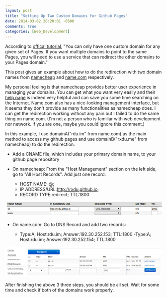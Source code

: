 ```yaml
---
layout: post
title: "Setting Up Two Custom Domains for Github Pages"
date: 2014-03-02 20:20:01 -0500
comments: true
categories: [Web_Development]
---
```


According to [offical tutorial](https://help.github.com/articles/setting-up-a-custom-domain-with-pages), "You can only have one custom domain for any given set of Pages. If you want multiple domains to point to the same Pages, you will need to use a service that can redirect the other domains to your Pages domain."

This post gives an example about how to do the redirection with two domain names from [namecheap](https://www.namecheap.com/) and [name.com](https://www.name.com/) respectively.

<!-- more -->

My personal feeling is that namecheap provides better user experience in managing your domains. You can get what you want very easily and their [help page](https://www.namecheap.com/support/knowledgebase/article/settingup_hostrecords) is indeed very helpful and can save you some time searching on the Internet. Name.com also has a nice-looking management interface, but it seems they don't provide as many functionalities as namecheap does. I can get the redirection working without any pain but I failed to do the same thing on name.com. (I'm not a person who is familiar with web development nor network. If you are one, maybe you could ignore this comment.)

In this example, I use domainA("rdu.im" from name.com) as the main method to access my github pages and use domainB("rxdu.me" from namecheap) to do the redirection.

* Add a CNAME file, which includes your primary domain name, to your github page repository 

* On namecheap:
From the "Host Management" section on the left side, go to "All Host Records". Add just one record:

	- HOST NAME: @; 
	- IP ADDRESS/URL:http://rxdu.github.io; 
	- RECORD TYPE:redirect; TTL:1800

<img src="/img/posts/namecheap_config.png" width="850" />

* On name.com:
Go to DNS Record and add two records:

	- Type:A; Host:rdu.im; Answer:192.30.252.153; TTL:1800
	-Type:A; Host:rdu.im; Answer:192.30.252.154; TTL:1800

<img src="/img/posts/namecom_config.png" width="850" />

After finishing the above 3 three steps, you should be all set. Wait for some time and check if both of the domains work properly.


